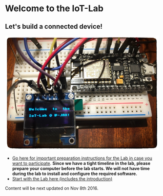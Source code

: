 # Welcome to the IoT-Lab

## Let's build a connected device!

<img src="doc/images/iotlab_wjax.jpg" alt="order button" width=640>

* [Go here for important preparation instructions for the Lab in case you want to participate](doc/LabPrerequisites.md).
  **Since we have a tight timeline in the lab, please prepare your computer before the lab starts. We will not have time during the lab to install and configure the required software.**
* [Start with the Lab here (includes the introduction)](doc/README.md)

Content will be next updated on Nov 8th 2016.
